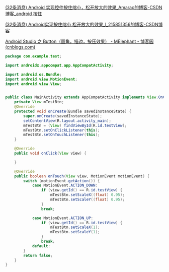 [(32条消息) Android 实现控件按住缩小，松开放大的效果_Amarao的博客-CSDN博客_android 按住](https://amarao.blog.csdn.net/article/details/86706031?spm=1001.2101.3001.6650.1&utm_medium=distribute.pc_relevant.none-task-blog-2~default~CTRLIST~Rate-1-86706031-blog-80075345.pc_relevant_paycolumn_v3&depth_1-utm_source=distribute.pc_relevant.none-task-blog-2~default~CTRLIST~Rate-1-86706031-blog-80075345.pc_relevant_paycolumn_v3&utm_relevant_index=2)

[(32条消息) Android实现按住缩小 松开放大的效果_l_215851356的博客-CSDN博客](https://blog.csdn.net/l_215851356/article/details/80075345)

[Android Studio 之 Button（圆角，描边，按压效果） - MElephant - 博客园 (cnblogs.com)](https://www.cnblogs.com/hyacinthLJP/p/14307673.html)

```java
package com.example.test;

import androidx.appcompat.app.AppCompatActivity;

import android.os.Bundle;
import android.view.MotionEvent;
import android.view.View;


public class MainActivity extends AppCompatActivity implements View.OnClickListener , View.OnTouchListener{
    private View mTestBtn;
    @Override
    protected void onCreate(Bundle savedInstanceState) {
        super.onCreate(savedInstanceState);
        setContentView(R.layout.activity_main);
        mTestBtn = (View) findViewById(R.id.testView);
        mTestBtn.setOnClickListener(this);
        mTestBtn.setOnTouchListener(this);
    }

    @Override
    public void onClick(View view) {

    }

    @Override
    public boolean onTouch(View view, MotionEvent motionEvent) {
        switch (motionEvent.getAction()) {
            case MotionEvent.ACTION_DOWN:
                if (view.getId() == R.id.testView) {
                    mTestBtn.setScaleX((float) 0.95);
                    mTestBtn.setScaleY((float) 0.95);
                }
                break;

            case MotionEvent.ACTION_UP:
                if (view.getId() == R.id.testView) {
                    mTestBtn.setScaleX(1);
                    mTestBtn.setScaleY(1);
                }
                break;
            default:
        }
        return false;
    }
}
```